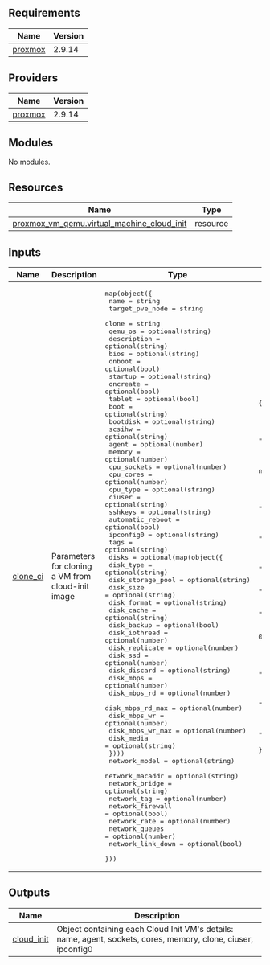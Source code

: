 ## Requirements

| Name | Version |
|------|---------|
| <a name="requirement_proxmox"></a> [proxmox](#requirement\_proxmox) | 2.9.14 |

## Providers

| Name | Version |
|------|---------|
| <a name="provider_proxmox"></a> [proxmox](#provider\_proxmox) | 2.9.14 |

## Modules

No modules.

## Resources

| Name | Type |
|------|------|
| [proxmox_vm_qemu.virtual_machine_cloud_init](https://registry.terraform.io/providers/Telmate/proxmox/2.9.14/docs/resources/vm_qemu) | resource |

## Inputs

| Name | Description | Type | Default | Required |
|------|-------------|------|---------|:--------:|
| <a name="input_clone_ci"></a> [clone\_ci](#input\_clone\_ci) | Parameters for cloning a VM from cloud-init image | <pre>map(object({<br>    name             = string<br>    target_pve_node  = string<br>    clone            = string<br>    qemu_os          = optional(string)<br>    description      = optional(string)<br>    bios             = optional(string)<br>    onboot           = optional(bool)<br>    startup          = optional(string)<br>    oncreate         = optional(bool)<br>    tablet           = optional(bool)<br>    boot             = optional(string)<br>    bootdisk         = optional(string)<br>    scsihw           = optional(string)<br>    agent            = optional(number)<br>    memory           = optional(number)<br>    cpu_sockets      = optional(number)<br>    cpu_cores        = optional(number)<br>    cpu_type         = optional(string)<br>    ciuser           = optional(string)<br>    sshkeys          = optional(string)<br>    automatic_reboot = optional(bool)<br>    ipconfig0        = optional(string)<br>    tags             = optional(string)<br>    disks = optional(map(object({<br>      disk_type         = optional(string)<br>      disk_storage_pool = optional(string)<br>      disk_size         = optional(string)<br>      disk_format       = optional(string)<br>      disk_cache        = optional(string)<br>      disk_backup       = optional(bool)<br>      disk_iothread     = optional(number)<br>      disk_replicate    = optional(number)<br>      disk_ssd          = optional(number)<br>      disk_discard      = optional(string)<br>      disk_mbps         = optional(number)<br>      disk_mbps_rd      = optional(number)<br>      disk_mbps_rd_max  = optional(number)<br>      disk_mbps_wr      = optional(number)<br>      disk_mbps_wr_max  = optional(number)<br>      disk_media        = optional(string)<br>    })))<br>    network_model     = optional(string)<br>    network_macaddr   = optional(string)<br>    network_bridge    = optional(string)<br>    network_tag       = optional(number)<br>    network_firewall  = optional(bool)<br>    network_rate      = optional(number)<br>    network_queues    = optional(number)<br>    network_link_down = optional(bool)<br>  }))</pre> | <pre>{<br>  "vm": {<br>    "agent": 0,<br>    "automatic_reboot": true,<br>    "bios": "seabios",<br>    "boot": null,<br>    "bootdisk": null,<br>    "ciuser": null,<br>    "clone": null,<br>    "cpu_cores": 1,<br>    "cpu_sockets": 1,<br>    "cpu_type": "host",<br>    "description": "",<br>    "disks": {},<br>    "ipconfig0": "ip=dhcp",<br>    "memory": 1024,<br>    "name": null,<br>    "network_bridge": "nat",<br>    "network_firewall": false,<br>    "network_link_down": false,<br>    "network_macaddr": null,<br>    "network_model": null,<br>    "network_queues": 1,<br>    "network_rate": 0,<br>    "network_tag": -1,<br>    "onboot": true,<br>    "oncreate": true,<br>    "qemu_os": "l26",<br>    "scsihw": null,<br>    "sshkeys": null,<br>    "startup": "",<br>    "tablet": true,<br>    "tags": null,<br>    "target_pve_node": null<br>  }<br>}</pre> | no |

## Outputs

| Name | Description |
|------|-------------|
| <a name="output_cloud_init"></a> [cloud\_init](#output\_cloud\_init) | Object containing each Cloud Init VM's details: name, agent, sockets, cores, memory, clone, ciuser, ipconfig0 |
